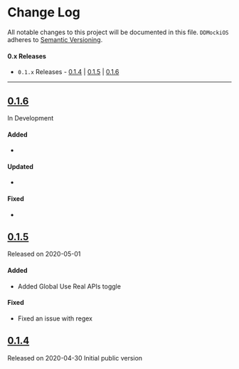 # Change Log
All notable changes to this project will be documented in this file.
`DDMockiOS` adheres to [Semantic Versioning](https://semver.org/).

#### 0.x Releases
- `0.1.x` Releases - [0.1.4](#014) | [0.1.5](#015) | [0.1.6](#016)

---

## [0.1.6](https://github.com/DeloitteDigitalAPAC/ddmock-ios/releases/tag/v0.1.6)
In Development

#### Added
-

#### Updated
- 

#### Fixed
- 

## [0.1.5](https://github.com/DeloitteDigitalAPAC/ddmock-ios/releases/tag/v0.1.5)
Released on 2020-05-01

#### Added
- Added Global Use Real APIs toggle

#### Fixed
- Fixed an issue with regex

## [0.1.4](https://github.com/DeloitteDigitalAPAC/ddmock-ios/releases/tag/v0.1.4)
Released on 2020-04-30
Initial public version
